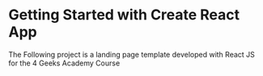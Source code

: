 # Getting Started with Create React App

The Following project is a landing page template developed with React JS for the 4 Geeks Academy Course